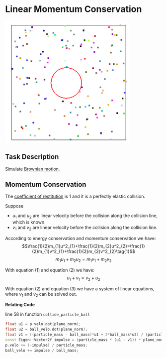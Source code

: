 # Linear Momentum Conservation 

<img src="../docs/2.gif" width="400px">


## Task Description
Simulate [Brownian motion](https://en.wikipedia.org/wiki/Brownian_motion). 

## Momentum Conservation
The [coefficient of restitution](https://en.wikipedia.org/wiki/Coefficient_of_restitution) is 1 and it is a perfectly elastic collision.

Suppose
- $u_{1}$ and $u_{2}$ are linear velocity before the collision along the collision line, which is known.
- $v_{1}$ and $v_{2}$ are linear velocity before the collision along the collision line.

According to energy conservation and momentum conservation we have:
$$\frac{1}{2}m_{1}u^2_{1}+\frac{1}{2}m_{2}u^2_{2}=\frac{1}{2}m_{1}v^2_{1}+\frac{1}{2}m_{2}v^2_{2}\tag{1}$$
$$m_{1}u_{1}+m_{2}u_{2}=m_{1}v_{1}+m_{2}v_{2}\tag{2}$$

With equation $(1)$ and equation $(2)$ we have:
$${u_{1}+v_{1}=v_{2}+u_{2}}\tag{3}$$

With equation $(2)$ and equation $(3)$ we have a system of linear equations, where $v_{1}$ and $v_{2}$ can be solved out.

**Relating Code**

line 58 in function ```collide_particle_ball```
```cpp
float u1 = p.velo.dot(plane_norm);
float u2 = ball_velo.dot(plane_norm);
float v1 = ((particle_mass - ball_mass)*u1 + 2*ball_mass*u2) / (particle_mass + ball_mass);
const Eigen::Vector2f impulse = (particle_mass * (u1 - v1)) * plane_norm;
p.velo += (-impulse) / particle_mass;
ball_velo += impulse / ball_mass;
```
